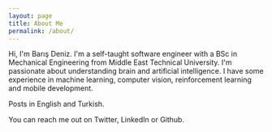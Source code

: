 ```yaml
---
layout: page
title: About Me
permalink: /about/
---
```


Hi, I'm Barιş Deniz. I'm a self-taught software engineer with a BSc in Mechanical Engineering from Middle East Technical University. I'm passionate about understanding brain and artificial intelligence. I have some experience in machine learning, computer vision, reinforcement learning and mobile development. 

Posts in English and Turkish. 

You can reach me out on Twitter, LinkedIn or Github.


